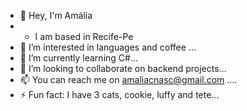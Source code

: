 - 👋 Hey, I'm Amália
- - I am based in Recife-Pe
- 👀 I’m interested in languages and coffee ...
- 🌱 I’m currently learning C#...
- 💞️ I’m looking to collaborate on backend projects...
- 📫 You can reach me on amaliacnasc@gmail.com  ....
- ⚡ Fun fact: I have 3 cats, cookie, luffy and tete...

<!---
amaliacnasc/amaliacnasc is a ✨ special ✨ repository because its `README.md` (this file) appears on your GitHub profile.
You can click the Preview link to take a look at your changes.
--->
